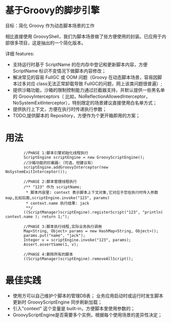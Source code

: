 # 基于Groovy的脚步引擎
目标：简化 Groovy 作为动态脚本场景的工作

相比直接使用 GroovyShell，我们为脚本场景做了些方便使用的封装。已应用于内部很多项目，这是抽出的一个简化版本。

详细 features:
- 支持运行时基于 ScriptName 的在内存中登记和更新脚本内容，方便 ScriptName 标识不变情况下做脚本内容修改；
- 解决常见的容易 FullGC 或 OOM 问题（Groovy 在动态脚本场景，容易因脚本过多对应 class无法正常卸载导致 FullGC的问题，网上该类问题很普遍）;
- 提供沙箱功能，沙箱的限制控制能力通过拦截器支持，并默认提供一些黑名单的 GroovyInterceptors（
比如，NoReflectionAllowedInterceptor，NoSystemExitInterceptor），特别限定的场景建议直接使用白名单方式；
- 提供执行上下文，方便在执行时传递执行参数；
- TODO,提供脚本的 Repository，方便作为个更开箱即用的方案；

# 用法

```
        //PHASE 1:脚本引擎初始化线程执行
        ScriptEngine scriptEngine = new GroovyScriptEngine();
        //沙箱功能的拦截器:（可选，但建议有）
        scriptEngine.addGroovyInterceptor(new NoSystemExitInterceptor());

        //PHASE 2:脚本管理线程执行
        /** "123" 作为 scriptName;
         * 脚本内容里: context 表示脚本上下文对象,它对应于您在执行时传入参数 map,比如后面,scriptEngine.invoke("123", params)
         * context.name 执行结果: jack
         **/
        ((ScriptManager)scriptEngine).registerScript("123", "println( context.name ); return 1;");

        //PHASE 3:脚本执行线程,实际业务执行调用
        Map<String, Object> params = new HashMap<String, Object>();
        params.put("name", "jack");
        Integer v = scriptEngine.invoke("123", params);
        Assert.assertSame(1, v);

        //PHASE 4:删除所有的脚本
        ((ScriptManager)scriptEngine).removeAllScript();
```
# 最佳实践
- 使用方可以自己维护个脚本的管理DB表；
 业务应用启动时或运行时发生脚本更新时 GroovyScriptEngine 同步刷新加载；
- 引入"context" 这个变量是 built-in，方便脚本里使用参数的；
- GroovyScriptEngine是否需要多个实例，根据每个使用场景的差异性决定；